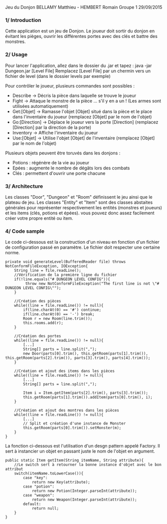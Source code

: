 Jeu du Donjon
BELLAMY Matthieu - HEMBERT Romain
Groupe 1
29/09/2015


### 1/ Introduction

Cette application est un jeu de Donjon. Le joueur doit sortir du donjon en évitant les pièges, ouvrir les différentes portes avec des clés et battre des monstres.


### 2/ Usage

Pour lancer l'application, allez dans le dossier du .jar et tapez :
java -jar Dungeon.jar [Level File]
Remplacez [Level File] par un chermin vers un fichier de level (dans le dossier levels par exemple)

Pour contrôler le joueur, plusieurs commandes sont possibles :
- Describe -> Décris la pièce dans laquelle se trouve le joueur
- Fight -> Attaque le monstre de la pièce ... s'il y en a un ! (Les armes sont utilisées automatiquement)
- Get:[Objet] -> Ramasse l'objet [Objet] situé dans la pièce et le place dans l'inventaire du joueur (remplacez [Objet] par le nom de l'objet)
- Go:[Direction] -> Déplace le joueur vers la porte [Direction] (remplacez [Direction] par la direction de la porte)
- Inventory -> Affiche l'inventaire du joueur
- Use:[Objet] -> Utilise l'objet [Objet] de l'inventaire (remplacez [Objet] par le nom de l'objet)

Plusieurs objets peuvent être toruvés dans les donjons :
- Potions : régénère de la vie au joueur
- Epées : augmente le nombre de dégâts lors des combats
- Clés : permettent d'ouvrir une porte chacune

### 3/ Architecture

Les classes "Door", "Dungeon" et "Room" définissent le jeu ainsi que le plateau de jeu.
Les classes "Entity" et "Item" sont des classes abstaites générales pour représenter respectivement les entités (monstres et joueurs) et les items (clés, potions et épées). vous pouvez donc assez facilement créer votre propre entité ou item.

### 4/ Code sample

Le code ci-dessous est la construction d'un niveau en fonction d'un fichier de configuration passé en paramètre. Le fichier doit respecter une certaine norme.

	private void generateLevel(BufferedReader file) throws NotConformFileException, IOException{
	  	String line = file.readLine();
		//Vérification de la première ligne du fichier
		if(!line.equals("# DUNGEON LEVEL CONFIG")){
		  	 throw new NotConformFileException("The first line is not \"# DUNGEON LEVEL CONFIG\"");
		}
		
		//Création des pièces
		while((line = file.readLine()) != null){
			if(line.charAt(0) == '#') continue;
			if(line.charAt(0) == '-') break;
			Room r = new Room(line.trim());
			this.rooms.add(r);
		}
		
		//Création des portes	
		while((line = file.readLine()) != null){
			[...]
			String[] parts = line.split(",");
			new Door(parts[0].trim(), this.getRoom(parts[1].trim()), this.getRoom(parts[2].trim()), parts[3].trim(), parts[4].trim());
		}
		
		//Création et ajout des items dans les pièces
		while((line = file.readLine()) != null){
			[...]
			String[] parts = line.split(",");
	
			Item i = Item.getItem(parts[2].trim(), parts[3].trim());
			this.getRoom(parts[1].trim()).addItem(parts[0].trim(), i);
		}
		
		//Création et ajout des montres dans les pièces	
		while((line = file.readLine()) != null){
			[...]
			// Split et création d'une instance de Monster
			this.getRoom(parts[0].trim()).setMonster(m);
		}
	}

La fonction ci-dessous est l'utilisation d'un desgn pattern appelé Factory. Il sert à instancier un objet en passant juste le nom de l'objet en argument.

	public static Item getItem(String itemName, String attribute){
	  	//Le switch sert à retourner la bonne instance d'objet avec le bon attribut
		switch(itemName.toLowerCase()){
			case "key":
				return new Key(attribute);
			case "potion":
				return new Potion(Integer.parseInt(attribute));
			case "weapon":
				return new Weapon(Integer.parseInt(attribute));
			default:
				return null;
		}
	}
